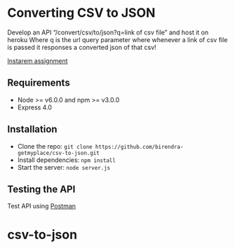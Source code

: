 # Converting CSV to JSON

Develop an API “/convert/csv/to/json?q=link of csv file” and host it on heroku
Where q is the url query parameter where whenever a link of csv file is passed it responses a converted json of that csv!

[Instarem assignment](https://www.instarem.com/)

## Requirements

- Node >= v6.0.0 and npm >= v3.0.0
- Express 4.0

## Installation

- Clone the repo: `git clone https://github.com/birendra-getmyplace/csv-to-json.git`
- Install dependencies: `npm install`
- Start the server: `node server.js`

## Testing the API
Test API using [Postman](https://localhost:8080/convert/csv/to/json?q=https://s3.amazonaws.com/ed-college-choice-public/Most+Recent+Cohorts+(Scorecard+Elements).csv)
# csv-to-json
